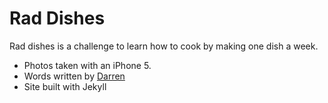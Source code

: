 Rad Dishes
==========

Rad dishes is a challenge to learn how to cook by making one dish a week. 
* Photos taken with an iPhone 5. 
* Words written by [Darren](http://github.com/darrendub)
* Site built with Jekyll

